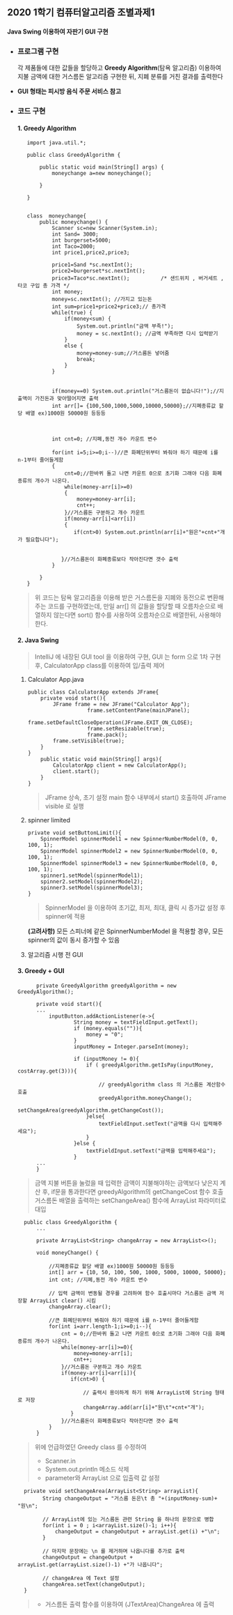## 2020 1학기 컴퓨터알고리즘 조별과제1

#### Java Swing 이용하여 자판기 GUI 구현

- ### 프로그램 구현

   각 제품들에 대한 값들을 할당하고 **Greedy Algorithm**(탐욕 알고리즘) 이용하여 지불 금액에 대한 거스름돈 알고리즘 구현한 뒤, 지폐 분류를 거친 결과를 출력한다

- **GUI 형태는 피시방 음식 주문 서비스 참고**



- ### 코드 구현

  

  #### 1. **Greedy Algorithm** 
  ~~~~
     import java.util.*;
     
     public class GreedyAlgorithm {
     
         public static void main(String[] args) {
             moneychange a=new moneychange();
     
         }
     
     }
     
     
     class  moneychange{
         public moneychange() {
             Scanner sc=new Scanner(System.in);
             int Sand= 3000;
             int burgerset=5000;
             int Taco=2000;
             int price1,price2,price3;
     
             price1=Sand *sc.nextInt();
             price2=burgerset*sc.nextInt();
             price3=Taco*sc.nextInt();          /* 샌드위치 , 버거세트 ,타코 구입 총 가격 */
             int money;
             money=sc.nextInt(); //가지고 있는돈
             int sum=price1+price2+price3;// 총가격
             while(true) {
                 if(money<sum) {
                     System.out.println("금액 부족!");
                     money = sc.nextInt(); //금액 부족하면 다시 입력받기
                 }
                 else {
                     money=money-sum;//거스름돈 넣어줌
                     break;
                 }
             }
     
     
             if(money==0) System.out.println("거스름돈이 없습니다!");//지출액이 가진돈과 맞아떨어지면 출력
             int arr[]= {100,500,1000,5000,10000,50000};//지폐종류값 할당 배열 ex)1000원 50000원 등등등
     
     
     
             int cnt=0; //지폐,동전 개수 카운트 변수
     
             for(int i=5;i>=0;i--)//큰 화폐단위부터 봐줘야 하기 때문에 i를 n-1부터 줄어들게함
             {
                 cnt=0;//한바퀴 돌고 나면 카운트 0으로 초기화 그래야 다음 화폐종류의 개수가 나온다.
                 while(money-arr[i]>=0)
                 {
                     money=money-arr[i];
                     cnt++;
                 }//거스름돈 구분하고 개수 카운트
                 if(money-arr[i]<arr[i])
                 {
                    if(cnt>0) System.out.println(arr[i]+"원은"+cnt+"개가 필요합니다");
     
      
                }//거스름돈이 화폐종류보다 작아진다면 갯수 출력
             }
     
         }
     }
   ~~~~
  
      
   >위 코드는 탐욕 알고리즘을 이용해  받은 거스름돈을 지폐와 동전으로 변환해주는 코드를 구현하였는데, 
   만일 arr[] 의 값들을 할당할 때  오름차순으로 배열하지 않는다면 sort() 함수를 사용하여 오름차순으로 배열한뒤, 사용해야 한다.
       
  
  #### 2.  **Java Swing**
  
  > IntelliJ 에 내장된 GUI tool 을 이용하여 구현, GUI 는 form 으로 1차 구현 후, CalculatorApp class를 이용하여 입/출력 제어
 
  1) Calculator App.java
  
        ~~~~
      public class CalculatorApp extends JFrame{
            private void start(){
                JFrame frame = new JFrame("Calculator App");
                           frame.setContentPane(mainJPanel);
                           frame.setDefaultCloseOperation(JFrame.EXIT_ON_CLOSE);
                           frame.setResizable(true);
                           frame.pack();
                frame.setVisible(true);
            }
      }
            public static void main(String[] args){
                CalculatorApp client = new CalculatorApp();
                client.start();
            }
      }
        ~~~~
      >JFrame 상속, 초기 설정
      >main 함수 내부에서 start() 호출하여 JFrame visible 로 실행
  
  2) spinner limited
        ~~~~
        private void setButtonLimit(){
            SpinnerModel spinnerModel1 = new SpinnerNumberModel(0, 0, 100, 1);
            SpinnerModel spinnerModel2 = new SpinnerNumberModel(0, 0, 100, 1);
            SpinnerModel spinnerModel3 = new SpinnerNumberModel(0, 0, 100, 1);
            spinner1.setModel(spinnerModel1);
            spinner2.setModel(spinnerModel2);
            spinner3.setModel(spinnerModel3);                                    
        }    
        ~~~~
      > SpinnerModel 을 이용하여 초기값, 최저, 최대, 클릭 시 증가값 설정 후 spinner에 적용
      
      **(고려사항)** 모든 스피너에 같은 SpinnerNumberModel 을 적용할 경우, 모든 spinner의 값이 동시 증가할 수 있음
  
  3) 알고리즘 시행 전 GUI
  
  #### 3. Greedy + GUI
    
            private GreedyAlgorithm greedyAlgorithm = new GreedyAlgorithm();
            
            private void start(){
            ...
                inputButton.addActionListener(e->{
                        String money = textFieldInput.getText();
                        if (money.equals("")){
                            money = "0";
                        }
                        inputMoney = Integer.parseInt(money);
            
                        if (inputMoney != 0){
                            if ( greedyAlgorithm.getIsPay(inputMoney, costArray.get(3))){
                                
                                // greedyAlgorithm class 의 거스름돈 계산함수 호출
                                greedyAlgorithm.moneyChange();
                                setChangeArea(greedyAlgorithm.getChangeCost());
                            }else{
                                textFieldInput.setText("금액을 다시 입력해주세요");
                            }
                        }else {
                            textFieldInput.setText("금액을 입력해주세요");
                        }
            ...
            }

  > 금액 지불 버튼을 눌렀을 때 입력한 금액이 지불해야하는 금액보다 낮은지 계산 후,
    if문을 통과한다면 greedyAlgorithm의 getChangeCost 함수 호출
    거스름돈 배열을 출력하는 setChangeArea() 함수에 ArrayList<String> 파라미터로 대입
    
   
  ~~~~
    public class GreedyAlgorithm {
        ...
    
        private ArrayList<String> changeArray = new ArrayList<>();
    
        void moneyChange() {
            
            //지폐종류값 할당 배열 ex)1000원 50000원 등등등
            int[] arr = {10, 50, 100, 500, 1000, 5000, 10000, 50000};
            int cnt; //지폐,동전 개수 카운트 변수
    
            // 입력 금액이 변동될 경우를 고려하여 함수 호출시마다 거스름돈 금액 저장할 ArrayList clear() 시킴
            changeArray.clear();
            
            //큰 화폐단위부터 봐줘야 하기 때문에 i를 n-1부터 줄어들게함
            for(int i=arr.length-1;i>=0;i--){
                cnt = 0;//한바퀴 돌고 나면 카운트 0으로 초기화 그래야 다음 화폐종류의 개수가 나온다.
                while(money-arr[i]>=0){
                    money=money-arr[i];
                    cnt++;
                }//거스름돈 구분하고 개수 카운트
                if(money-arr[i]<arr[i]){
                   if(cnt>0) {
                   
                       // 출력시 용이하게 하기 위해 ArrayList에 String 형태로 저장
                       changeArray.add(arr[i]+"원\t"+cnt+"개");
                   }
                }//거스름돈이 화폐종류보다 작아진다면 갯수 출력
            }
        }

  ~~~~
  > 위에 언급하였던 Greedy class 를 수정하여 
  > - Scanner.in
  > - System.out.println 메소드 삭제
  > - parameter와 ArrayList<String> 으로 입출력 값 설정
 
  ~~~~
    private void setChangeArea(ArrayList<String> arrayList){
          String changeOutput = "거스름 돈은\t 총 "+(inputMoney-sum)+ "원\n";
          
          // ArrayList에 있는 거스름돈 관련 String 을 하나의 문장으로 병합
          for(int i = 0 ; i<arrayList.size()-1; i++){
              changeOutput = changeOutput + arrayList.get(i) +"\n";
          }
          
          // 마지막 문장에는 \n 를 제거하며 나옵니다를 추가로 출력
          changeOutput = changeOutput + arrayList.get(arrayList.size()-1) +"가 나옵니다";
          
          // changeArea 에 Text 설정
          changeArea.setText(changeOutput);
    }
  ~~~~
  
  > - 거스름돈 출력 함수를 이용하여 (JTextArea)ChangeArea 에 출력
  


 

